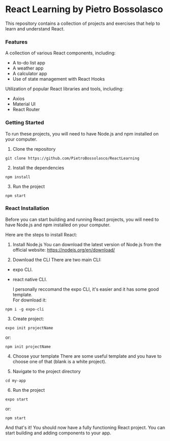 # React Learning by Pietro Bossolasco
This repository contains a collection of projects and exercises that help to learn and understand React.

### Features
A collection of various React components, including:
* A to-do list app
* A weather app
* A calculator app
* Use of state management with React Hooks

Utilization of popular React libraries and tools, including:
* Axios
* Material UI
* React Router

### Getting Started
To run these projects, you will need to have Node.js and npm installed on your computer.

1. Clone the repository
```
git clone https://github.com/PietroBossolasco/ReactLearning
```

2. Install the dependencies
```
npm install
```

3. Run the project
```
npm start
```

### React Installation
Before you can start building and running React projects, you will need to have Node.js and npm installed on your computer.

Here are the steps to install React:

1. Install Node.js
You can download the latest version of Node.js from the official website: https://nodejs.org/en/download/

2. Download the CLI
There are two main CLI:
* expo CLI.
* react native CLI.  
  
  I personally reccomand the expo CLI, it's easier and it has some good template.  
  For download it:
```
npm i -g expo-cli
```

3. Create project:
```
expo init projectName
```
  or:
```
npm init projectName
```

4. Choose your template
There are some useful template and you have to choose one of that (blank is a white project).

5. Navigate to the project directory

```
cd my-app
```

6. Run the project
```
expo start
```
or:
```
npm start
```

And that's it! You should now have a fully functioning React project. You can start building and adding components to your app.